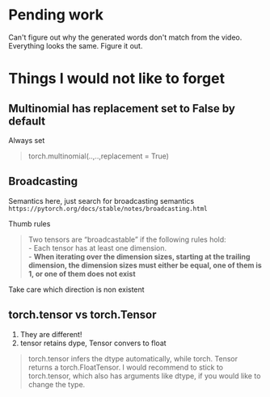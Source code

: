 # Pending work
Can't figure out why the generated words don't match from the video. Everything looks the same. Figure it out.

# Things I would not like to forget

## Multinomial has replacement set to False by default
Always set
> torch.multinomial(..,..,replacement = True)


## Broadcasting
Semantics here, just search for broadcasting semantics
`https://pytorch.org/docs/stable/notes/broadcasting.html`

Thumb rules
> Two tensors are “broadcastable” if the following rules hold: \
    - Each tensor has at least one dimension. \
    -  **When iterating over the dimension sizes, starting at the trailing dimension, the dimension sizes must either be equal, one of them is 1, or one of them does not exist** 

Take care which direction is non existent

## torch.tensor vs torch.Tensor
 1. They are different!
 2. tensor retains dype, Tensor convers to float
 > torch.tensor infers the dtype automatically, while torch. Tensor returns a torch.FloatTensor. I would recommend to stick to torch.tensor, which also has arguments like dtype, if you would like to change the type.